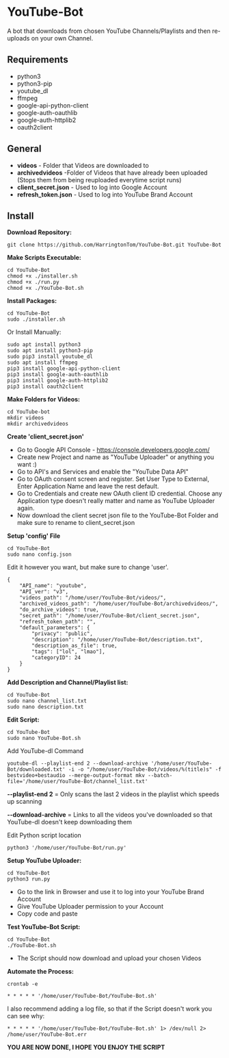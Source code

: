 # YouTube-Bot
A bot that downloads from chosen YouTube Channels/Playlists and then re-uploads on your own Channel. 

Requirements
------------
- python3
- python3-pip
- youtube_dl
- ffmpeg
- google-api-python-client
- google-auth-oauthlib 
- google-auth-httplib2
- oauth2client

General
------------
- **videos** - Folder that Videos are downloaded to
- **archivedvideos** -Folder of Videos that have already been uploaded (Stops them from being reuploaded everytime script runs)
- **client_secret.json** - Used to log into Google Account 
- **refresh_token.json** - Used to log into YouTube Brand Account

Install
------------
**Download Repository:**

    git clone https://github.com/HarringtonTom/YouTube-Bot.git YouTube-Bot

**Make Scripts Executable:** 

    cd YouTube-Bot
    chmod +x ./installer.sh
    chmod +x ./run.py
    chmod +x ./YouTube-Bot.sh

**Install Packages:** 

    cd YouTube-Bot
    sudo ./installer.sh

Or Install Manually: 
    
    sudo apt install python3
    sudo apt install python3-pip
    sudo pip3 install youtube_dl
    sudo apt install ffmpeg
    pip3 install google-api-python-client
    pip3 install google-auth-oauthlib 
    pip3 install google-auth-httplib2
    pip3 install oauth2client

**Make Folders for Videos:** 

    cd YouTube-bot
    mkdir videos
    mkdir archivedvideos

**Create 'client_secret.json'** 

- Go to Google API Console - https://console.developers.google.com/
- Create new Project and name as "YouTube Uploader" or anything you want :) 
- Go to API's and Services and enable the "YouTube Data API" 
- Go to OAuth consent screen and register. Set User Type to External, Enter Application Name and leave the rest default. 
- Go to Credentials and create new OAuth client ID credential. Choose any Application type doesn't really matter and name as YouTube Uploader again. 
- Now download the client secret json file to the YouTube-Bot Folder and make sure to rename to client_secret.json

**Setup 'config' File**

    cd YouTube-Bot
    sudo nano config.json

Edit it however you want, but make sure to change 'user'. 

    {
        "API_name": "youtube",
        "API_ver": "v3",
        "videos_path": "/home/user/YouTube-Bot/videos/",
        "archived_videos_path": "/home/user/YouTube-Bot/archivedvideos/",
        "do_archive_videos": true,
        "secret_path": "/home/user/YouTube-Bot/client_secret.json",
        "refresh_token_path": "",
        "default_parameters": {
            "privacy": "public",
            "description": "/home/user/YouTube-Bot/description.txt",
            "description_as_file": true,
            "tags": ["lol", "lmao"],
            "categoryID": 24
        }
    }

**Add Description and Channel/Playlist list:** 

    cd YouTube-Bot
    sudo nano channel_list.txt
    sudo nano description.txt
    
**Edit Script:** 

    cd YouTube-Bot
    sudo nano YouTube-Bot.sh

Add YouTube-dl Command

    youtube-dl --playlist-end 2 --download-archive '/home/user/YouTube-Bot/downloaded.txt' -i -o "/home/user/YouTube-Bot/videos/%(title)s" -f bestvideo+bestaudio --merge-output-format mkv --batch-file='/home/user/YouTube-Bot/channel_list.txt'
    
   **--playlist-end 2** = Only scans the last 2 videos in the playlist which speeds up scanning
   
   **--download-archive** = Links to all the videos you've downloaded so that YouTube-dl doesn't keep downloading them

Edit Python script location

    python3 '/home/user/YouTube-Bot/run.py'

**Setup YouTube Uploader:** 

    cd YouTube-Bot
    python3 run.py
 
 - Go to the link in Browser and use it to log into your YouTube Brand Account 
 - Give YouTube Uploader permission to your Account
 - Copy code and paste

**Test YouTube-Bot Script:** 

    cd YouTube-Bot
    ./YouTube-Bot.sh

 - The Script should now download and upload your chosen Videos

**Automate the Process:** 
   
    crontab -e
    
    * * * * * '/home/user/YouTube-Bot/YouTube-Bot.sh'

I also recommend adding a log file, so that if the Script doesn't work you can see why: 

    * * * * * '/home/user/YouTube-Bot/YouTube-Bot.sh' 1> /dev/null 2> /home/user/YouTube-Bot.err

**YOU ARE NOW DONE, I HOPE YOU ENJOY THE SCRIPT**
